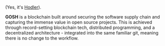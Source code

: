 
(Yes, it's [Hodler](https://en.wiktionary.org/wiki/hodl)).

**GOSH** is a blockchain built around securing the software supply chain and capturing the immense value in open source projects. This is achieved through record-setting blockchain tech, distributed programming, and a decentralized architecture - integrated into the same familiar git, meaning there is no change to the workflow.
